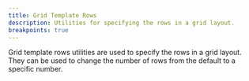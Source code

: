 ```yaml
---
title: Grid Template Rows
description: Utilities for specifying the rows in a grid layout.
breakpoints: true
---
```

Grid template rows utilities are used to specify the rows in a grid layout. They can be used to change the number of rows from the default to a specific number.

<table-utility prefix="grid-rows" property="grid-template-rows"></table-utility>